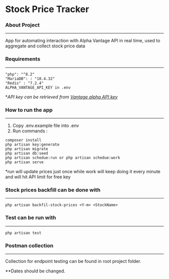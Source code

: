 # Stock Price Tracker

### About Project

***
App for automating interaction with Alpha Vantage API in real time, used to aggregate and collect stock
price data

### Requirements

****

```
"php": "^8.2"
"MariaDB": : "10.4.32"
"Redis" : "7.2.4"
ALPHA_VANTAGE_API_KEY in .env
```

**API key can be retrieved from <a href="https://www.alphavantage.co/support/#api-key">Vantage alpha API key</a>*

### How to run the app

***

1. Copy .env.example file into .env
2. Run commands :

``` 
composer install
php artisan key:generate
php artisan migrate
php artisan db:seed
php artisan schedue:run or php artisan schedue:work
php artisan serve
```

*run will update prices just once while work will keep doing it every minute and will
hit API limit for free key

### Stock prices backfill can be done with

***

`php artisan backfil-stock-prices <Y-m> <StockName>`

### Test can be run with

***

`php artisan test`

### Postman collection

**** 
Collection for endpoint testing can be found in root project folder.

**Dates should be changed.

